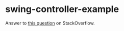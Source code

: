# swing-controller-example

Answer to [this question](http://stackoverflow.com/questions/36805076/if-an-instance-of-class-b-is-a-member-of-class-a-how-can-class-b-call-a-method) on StackOverflow.
